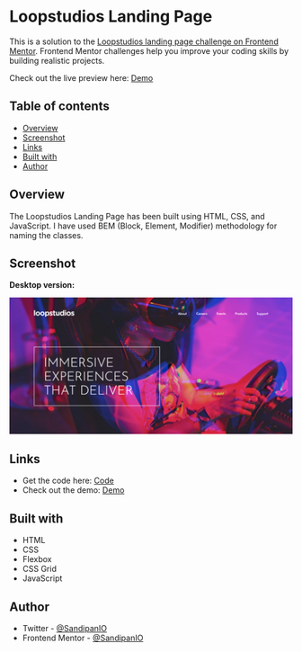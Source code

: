 # Loopstudios Landing Page

This is a solution to the [Loopstudios landing page challenge on Frontend Mentor](https://www.frontendmentor.io/challenges/loopstudios-landing-page-N88J5Onjw). Frontend Mentor challenges help you improve your coding skills by building realistic projects. 

Check out the live preview here: [Demo](https://sandipan-loopstudios.netlify.app/)

## Table of contents

- [Overview](#overview)
- [Screenshot](#screenshot)
- [Links](#links)
- [Built with](#built-with)
- [Author](#author)

## Overview

The Loopstudios Landing Page has been built using HTML, CSS, and JavaScript. I have used BEM (Block, Element, Modifier) methodology for naming the classes.

## Screenshot

**Desktop version:**

![Desktop Version of Loopstudios Landing Page](https://github.com/SandipanIO/frontend-mentor-projects/blob/main/loopstudios-landing-page/screenshots/loopstudios-landing-page.png)

## Links

- Get the code here: [Code](https://github.com/SandipanIO/frontend-mentor-projects/tree/main/loopstudios-landing-page/)
- Check out the demo: [Demo](https://sandipan-loopstudios.netlify.app/)

## Built with

- HTML
- CSS
- Flexbox
- CSS Grid
- JavaScript

## Author

- Twitter - [@SandipanIO](https://www.twitter.com/SandipanIO)
- Frontend Mentor - [@SandipanIO](https://www.frontendmentor.io/profile/SandipanIO)
